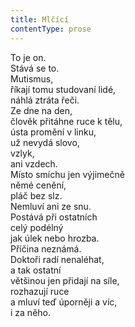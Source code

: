 ```yaml
---
title: Mlčící
contentType: prose
---
```


<section>

To je on.  
Stává se to.  
Mutismus,  
říkají tomu studovaní lidé,  
náhlá ztráta řeči.  
Ze dne na den,  
člověk přitáhne ruce k tělu,  
ústa promění v linku,  
už nevydá slovo,  
vzlyk,  
ani vzdech.  
Místo smíchu jen výjimečně  
němé cenění,  
pláč bez slz.  
Nemluví ani ze snu.  
Postává při ostatních  
celý podélný  
jak úlek nebo hrozba.  
Příčina neznámá.  
Doktoři radí nenaléhat,  
a tak ostatní  
většinou jen přidají na síle,  
rozhazují ruce  
a mluví teď úporněji a víc,  
i za něho.

</section>
